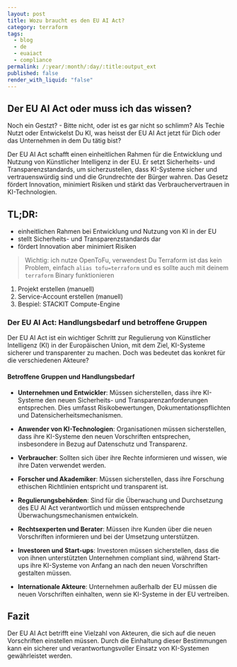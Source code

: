 ```yaml
---
layout: post
title: Wozu braucht es den EU AI Act?
category: terraform
tags:
  - blog
  - de
  - euaiact
  - compliance
permalink: /:year/:month/:day/:title:output_ext
published: false
render_with_liquid: "false"
---
```


## Der EU AI Act oder muss ich das wissen?

Noch ein Gestzt? - Bitte nicht, oder ist es gar nicht so schlimm? Als Techie Nutzt oder Entwickelst Du KI, was heisst der EU AI Act jetzt für Dich oder das Unternehmen in dem Du tätig bist? 

Der EU AI Act schafft einen einheitlichen Rahmen für die Entwicklung und Nutzung von Künstlicher Intelligenz in der EU. Er setzt Sicherheits- und Transparenzstandards, um sicherzustellen, dass KI-Systeme sicher und vertrauenswürdig sind und die Grundrechte der Bürger wahren. Das Gesetz fördert Innovation, minimiert Risiken und stärkt das Verbrauchervertrauen in KI-Technologien.

## TL;DR:
- einheitlichen Rahmen bei Entwicklung und Nutzung von KI in der EU
- stellt Sicherheits- und Transparenzstandards dar
- fördert Innovation aber minimiert Risiken

>Wichtig: ich nutze OpenToFu, verwendest Du Terraform ist das kein Problem, einfach `alias tofu=terraform` und es sollte auch mit deinem `terraform` Binary funktionieren

1. Projekt erstellen (manuell)
2. Service-Account erstellen (manuell)
3. Bespiel: STACKIT Compute-Engine

### Der EU AI Act: Handlungsbedarf und betroffene Gruppen

Der EU AI Act ist ein wichtiger Schritt zur Regulierung von Künstlicher Intelligenz (KI) in der Europäischen Union, mit dem Ziel, KI-Systeme sicherer und transparenter zu machen. Doch was bedeutet das konkret für die verschiedenen Akteure?

#### Betroffene Gruppen und Handlungsbedarf

- **Unternehmen und Entwickler**: Müssen sicherstellen, dass ihre KI-Systeme den neuen Sicherheits- und Transparenzanforderungen entsprechen. Dies umfasst Risikobewertungen, Dokumentationspflichten und Datensicherheitsmechanismen.

- **Anwender von KI-Technologien**: Organisationen müssen sicherstellen, dass ihre KI-Systeme den neuen Vorschriften entsprechen, insbesondere in Bezug auf Datenschutz und Transparenz.

- **Verbraucher**: Sollten sich über ihre Rechte informieren und wissen, wie ihre Daten verwendet werden.

- **Forscher und Akademiker**: Müssen sicherstellen, dass ihre Forschung ethischen Richtlinien entspricht und transparent ist.

- **Regulierungsbehörden**: Sind für die Überwachung und Durchsetzung des EU AI Act verantwortlich und müssen entsprechende Überwachungsmechanismen entwickeln.

- **Rechtsexperten und Berater**: Müssen ihre Kunden über die neuen Vorschriften informieren und bei der Umsetzung unterstützen.

- **Investoren und Start-ups**: Investoren müssen sicherstellen, dass die von ihnen unterstützten Unternehmen compliant sind, während Start-ups ihre KI-Systeme von Anfang an nach den neuen Vorschriften gestalten müssen.

- **Internationale Akteure**: Unternehmen außerhalb der EU müssen die neuen Vorschriften einhalten, wenn sie KI-Systeme in der EU vertreiben.

## Fazit
Der EU AI Act betrifft eine Vielzahl von Akteuren, die sich auf die neuen Vorschriften einstellen müssen. Durch die Einhaltung dieser Bestimmungen kann ein sicherer und verantwortungsvoller Einsatz von KI-Systemen gewährleistet werden.